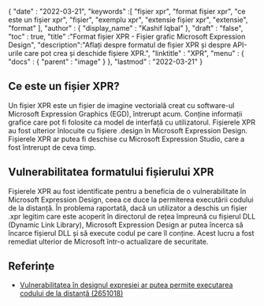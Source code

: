 {
  "date" : "2022-03-21",
  "keywords" :[ "fișier xpr", "format fișier xpr", "ce este un fișier xpr", "fișier", "exemplu xpr", "extensie fișier xpr", "extensie", "format" ],
  "author" : {
    "display_name" : "Kashif Iqbal"
},
  "draft" : "false",
  "toc" : true,
  "title" :"Format fișier XPR - Fișier grafic Microsoft Expression Design",
  "description":"Aflați despre formatul de fișier XPR și despre API-urile care pot crea și deschide fișiere XPR.",
  "linktitle" : "XPR",
  "menu" : {
    "docs" : {
      "parent" : "image"
}
},
  "lastmod" : "2022-03-21"
}

## Ce este un fișier XPR?

Un fișier XPR este un fișier de imagine vectorială creat cu software-ul Microsoft Expression Graphics (EGD), întrerupt acum. Conține informații grafice care pot fi folosite ca model de interfață cu utilizatorul. Fișierele XPR au fost ulterior înlocuite cu fișiere .design în Microsoft Expression Design. Fișierele XPR ar putea fi deschise cu Microsoft Expression Studio, care a fost întrerupt de ceva timp.

## Vulnerabilitatea formatului fișierului XPR

Fișierele XPR au fost identificate pentru a beneficia de o vulnerabilitate în Microsoft Expression Design, ceea ce duce la permiterea executării codului de la distanță. În problema raportată, dacă un utilizator a deschis un fișier .xpr legitim care este acoperit în directorul de rețea împreună cu fișierul DLL (Dynamic Link Library), Microsoft Expression Design ar putea încerca să încarce fișierul DLL și să execute codul pe care îl conține. Acest lucru a fost remediat ulterior de Microsoft într-o actualizare de securitate.

## Referințe

* [Vulnerabilitatea în designul expresiei ar putea permite executarea codului de la distanță (2651018)](https://learn.microsoft.com/en-us/security-updates/securitybulletins/2012/ms12-022)

